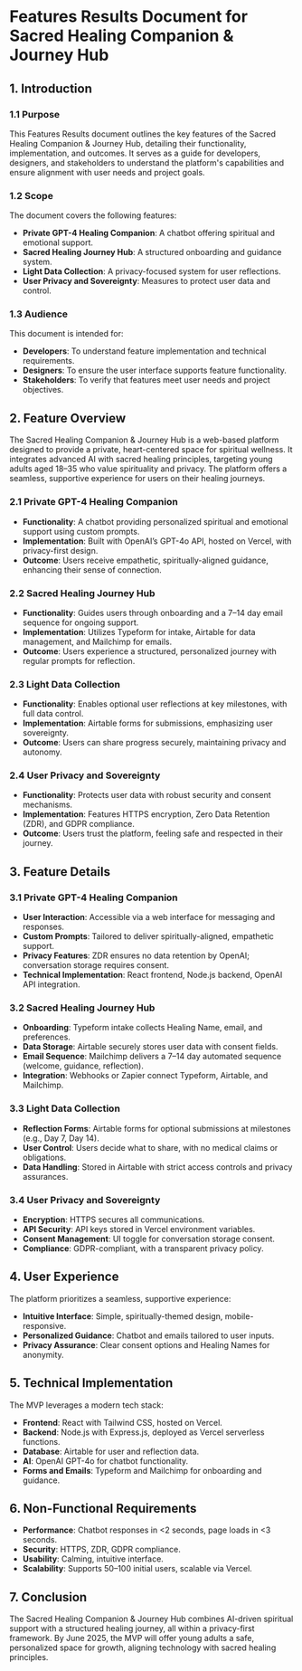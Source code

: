 # Features Results Document for Sacred Healing Companion & Journey Hub

## 1. Introduction

### 1.1 Purpose
This Features Results document outlines the key features of the Sacred Healing Companion & Journey Hub, detailing their functionality, implementation, and outcomes. It serves as a guide for developers, designers, and stakeholders to understand the platform's capabilities and ensure alignment with user needs and project goals.

### 1.2 Scope
The document covers the following features:
- **Private GPT-4 Healing Companion**: A chatbot offering spiritual and emotional support.
- **Sacred Healing Journey Hub**: A structured onboarding and guidance system.
- **Light Data Collection**: A privacy-focused system for user reflections.
- **User Privacy and Sovereignty**: Measures to protect user data and control.

### 1.3 Audience
This document is intended for:
- **Developers**: To understand feature implementation and technical requirements.
- **Designers**: To ensure the user interface supports feature functionality.
- **Stakeholders**: To verify that features meet user needs and project objectives.

## 2. Feature Overview
The Sacred Healing Companion & Journey Hub is a web-based platform designed to provide a private, heart-centered space for spiritual wellness. It integrates advanced AI with sacred healing principles, targeting young adults aged 18–35 who value spirituality and privacy. The platform offers a seamless, supportive experience for users on their healing journeys.

### 2.1 Private GPT-4 Healing Companion
- **Functionality**: A chatbot providing personalized spiritual and emotional support using custom prompts.
- **Implementation**: Built with OpenAI’s GPT-4o API, hosted on Vercel, with privacy-first design.
- **Outcome**: Users receive empathetic, spiritually-aligned guidance, enhancing their sense of connection.

### 2.2 Sacred Healing Journey Hub
- **Functionality**: Guides users through onboarding and a 7–14 day email sequence for ongoing support.
- **Implementation**: Utilizes Typeform for intake, Airtable for data management, and Mailchimp for emails.
- **Outcome**: Users experience a structured, personalized journey with regular prompts for reflection.

### 2.3 Light Data Collection
- **Functionality**: Enables optional user reflections at key milestones, with full data control.
- **Implementation**: Airtable forms for submissions, emphasizing user sovereignty.
- **Outcome**: Users can share progress securely, maintaining privacy and autonomy.

### 2.4 User Privacy and Sovereignty
- **Functionality**: Protects user data with robust security and consent mechanisms.
- **Implementation**: Features HTTPS encryption, Zero Data Retention (ZDR), and GDPR compliance.
- **Outcome**: Users trust the platform, feeling safe and respected in their journey.

## 3. Feature Details

### 3.1 Private GPT-4 Healing Companion
- **User Interaction**: Accessible via a web interface for messaging and responses.
- **Custom Prompts**: Tailored to deliver spiritually-aligned, empathetic support.
- **Privacy Features**: ZDR ensures no data retention by OpenAI; conversation storage requires consent.
- **Technical Implementation**: React frontend, Node.js backend, OpenAI API integration.

### 3.2 Sacred Healing Journey Hub
- **Onboarding**: Typeform intake collects Healing Name, email, and preferences.
- **Data Storage**: Airtable securely stores user data with consent fields.
- **Email Sequence**: Mailchimp delivers a 7–14 day automated sequence (welcome, guidance, reflection).
- **Integration**: Webhooks or Zapier connect Typeform, Airtable, and Mailchimp.

### 3.3 Light Data Collection
- **Reflection Forms**: Airtable forms for optional submissions at milestones (e.g., Day 7, Day 14).
- **User Control**: Users decide what to share, with no medical claims or obligations.
- **Data Handling**: Stored in Airtable with strict access controls and privacy assurances.

### 3.4 User Privacy and Sovereignty
- **Encryption**: HTTPS secures all communications.
- **API Security**: API keys stored in Vercel environment variables.
- **Consent Management**: UI toggle for conversation storage consent.
- **Compliance**: GDPR-compliant, with a transparent privacy policy.

## 4. User Experience
The platform prioritizes a seamless, supportive experience:
- **Intuitive Interface**: Simple, spiritually-themed design, mobile-responsive.
- **Personalized Guidance**: Chatbot and emails tailored to user inputs.
- **Privacy Assurance**: Clear consent options and Healing Names for anonymity.

## 5. Technical Implementation
The MVP leverages a modern tech stack:
- **Frontend**: React with Tailwind CSS, hosted on Vercel.
- **Backend**: Node.js with Express.js, deployed as Vercel serverless functions.
- **Database**: Airtable for user and reflection data.
- **AI**: OpenAI GPT-4o for chatbot functionality.
- **Forms and Emails**: Typeform and Mailchimp for onboarding and guidance.

## 6. Non-Functional Requirements
- **Performance**: Chatbot responses in <2 seconds, page loads in <3 seconds.
- **Security**: HTTPS, ZDR, GDPR compliance.
- **Usability**: Calming, intuitive interface.
- **Scalability**: Supports 50–100 initial users, scalable via Vercel.

## 7. Conclusion
The Sacred Healing Companion & Journey Hub combines AI-driven spiritual support with a structured healing journey, all within a privacy-first framework. By June 2025, the MVP will offer young adults a safe, personalized space for growth, aligning technology with sacred healing principles.